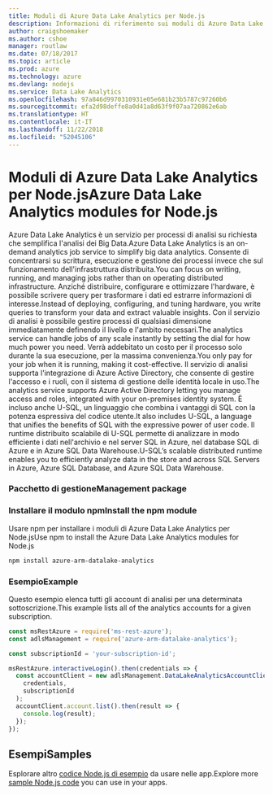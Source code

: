```yaml
---
title: Moduli di Azure Data Lake Analytics per Node.js
description: Informazioni di riferimento sui moduli di Azure Data Lake Analytics per Node.js
author: craigshoemaker
ms.author: cshoe
manager: routlaw
ms.date: 07/18/2017
ms.topic: article
ms.prod: azure
ms.technology: azure
ms.devlang: nodejs
ms.service: Data Lake Analytics
ms.openlocfilehash: 97a846d9970310931e05e681b23b5787c97260b6
ms.sourcegitcommit: efa2d98deffe8a0d41a8d63f9f07aa720862e6ab
ms.translationtype: HT
ms.contentlocale: it-IT
ms.lasthandoff: 11/22/2018
ms.locfileid: "52045106"
---
```

# <a name="azure-data-lake-analytics-modules-for-nodejs"></a><span data-ttu-id="14ce9-103">Moduli di Azure Data Lake Analytics per Node.js</span><span class="sxs-lookup"><span data-stu-id="14ce9-103">Azure Data Lake Analytics modules for Node.js</span></span>

<span data-ttu-id="14ce9-104">Azure Data Lake Analytics è un servizio per processi di analisi su richiesta che semplifica l'analisi dei Big Data.</span><span class="sxs-lookup"><span data-stu-id="14ce9-104">Azure Data Lake Analytics is an on-demand analytics job service to simplify big data analytics.</span></span> <span data-ttu-id="14ce9-105">Consente di concentrarsi su scrittura, esecuzione e gestione dei processi invece che sul funzionamento dell'infrastruttura distribuita.</span><span class="sxs-lookup"><span data-stu-id="14ce9-105">You can focus on writing, running, and managing jobs rather than on operating distributed infrastructure.</span></span> <span data-ttu-id="14ce9-106">Anziché distribuire, configurare e ottimizzare l'hardware, è possibile scrivere query per trasformare i dati ed estrarre informazioni di interesse.</span><span class="sxs-lookup"><span data-stu-id="14ce9-106">Instead of deploying, configuring, and tuning hardware, you write queries to transform your data and extract valuable insights.</span></span> <span data-ttu-id="14ce9-107">Con il servizio di analisi è possibile gestire processi di qualsiasi dimensione immediatamente definendo il livello e l'ambito necessari.</span><span class="sxs-lookup"><span data-stu-id="14ce9-107">The analytics service can handle jobs of any scale instantly by setting the dial for how much power you need.</span></span> <span data-ttu-id="14ce9-108">Verrà addebitato un costo per il processo solo durante la sua esecuzione, per la massima convenienza.</span><span class="sxs-lookup"><span data-stu-id="14ce9-108">You only pay for your job when it is running, making it cost-effective.</span></span> <span data-ttu-id="14ce9-109">Il servizio di analisi supporta l'integrazione di Azure Active Directory, che consente di gestire l'accesso e i ruoli, con il sistema di gestione delle identità locale in uso.</span><span class="sxs-lookup"><span data-stu-id="14ce9-109">The analytics service supports Azure Active Directory letting you manage access and roles, integrated with your on-premises identity system.</span></span> <span data-ttu-id="14ce9-110">È incluso anche U-SQL, un linguaggio che combina i vantaggi di SQL con la potenza espressiva del codice utente.</span><span class="sxs-lookup"><span data-stu-id="14ce9-110">It also includes U-SQL, a language that unifies the benefits of SQL with the expressive power of user code.</span></span> <span data-ttu-id="14ce9-111">Il runtime distribuito scalabile di U-SQL permette di analizzare in modo efficiente i dati nell'archivio e nel server SQL in Azure, nel database SQL di Azure e in Azure SQL Data Warehouse.</span><span class="sxs-lookup"><span data-stu-id="14ce9-111">U-SQL’s scalable distributed runtime enables you to efficiently analyze data in the store and across SQL Servers in Azure, Azure SQL Database, and Azure SQL Data Warehouse.</span></span>

### <a name="management-package"></a><span data-ttu-id="14ce9-112">Pacchetto di gestione</span><span class="sxs-lookup"><span data-stu-id="14ce9-112">Management package</span></span>

### <a name="install-the-npm-module"></a><span data-ttu-id="14ce9-113">Installare il modulo npm</span><span class="sxs-lookup"><span data-stu-id="14ce9-113">Install the npm module</span></span>

<span data-ttu-id="14ce9-114">Usare npm per installare i moduli di Azure Data Lake Analytics per Node.js</span><span class="sxs-lookup"><span data-stu-id="14ce9-114">Use npm to install the Azure Data Lake Analytics modules for Node.js</span></span>

```bash
npm install azure-arm-datalake-analytics
```

### <a name="example"></a><span data-ttu-id="14ce9-115">Esempio</span><span class="sxs-lookup"><span data-stu-id="14ce9-115">Example</span></span>

<span data-ttu-id="14ce9-116">Questo esempio elenca tutti gli account di analisi per una determinata sottoscrizione.</span><span class="sxs-lookup"><span data-stu-id="14ce9-116">This example lists all of the analytics accounts for a given subscription.</span></span>

```javascript
const msRestAzure = require('ms-rest-azure');
const adlsManagement = require('azure-arm-datalake-analytics');

const subscriptionId = 'your-subscription-id';

msRestAzure.interactiveLogin().then(credentials => {
  const accountClient = new adlsManagement.DataLakeAnalyticsAccountClient(
    credentials,
    subscriptionId
  );
  accountClient.account.list().then(result => {
    console.log(result);
  });
});
```

## <a name="samples"></a><span data-ttu-id="14ce9-117">Esempi</span><span class="sxs-lookup"><span data-stu-id="14ce9-117">Samples</span></span>

<span data-ttu-id="14ce9-118">Esplorare altro [codice Node.js di esempio](https://azure.microsoft.com/resources/samples/?platform=nodejs) da usare nelle app.</span><span class="sxs-lookup"><span data-stu-id="14ce9-118">Explore more [sample Node.js code](https://azure.microsoft.com/resources/samples/?platform=nodejs) you can use in your apps.</span></span>
